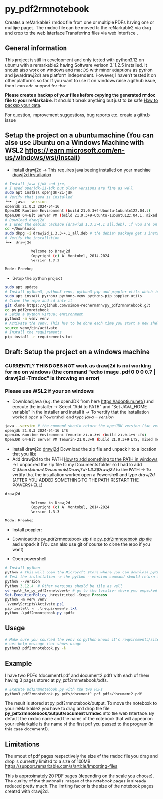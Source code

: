 # py_pdf2rmnotebook
Creates a reMarkable2 rmdoc file from one or multiple PDFs having one or multipe pages. The rmdoc file can be moved to the reMarkable2 via drag and drop to the web Interface [Transferring files via web Interface](https://support.remarkable.com/s/article/Transferring-files-using-a-USB-cable) .
## General information
This project is still in development and only tested with python3.12 on ubuntu with a remarkable2 having Software verison 3.11.2.5 installed.
It should also work on windows and macOS with minor adaptions as python and java(drawj2d) are platform independent. However, I haven't tested it on other platforms so far. If you want to use it on windows raise a github issue, then I can add support for that.

**Please create a backup of your files before copying the generated rmdoc file to your reMarkable**. It should't break anything but just to be safe [How to backup your data](https://remarkable.guide/guide/access/backup.html). 

For question, improvement suggestions, bug reports etc. create a github issue.


## Setup the project on a ubuntu machine (You can also use Ubuntu on a Windows Machine with WSL2 https://learn.microsoft.com/en-us/windows/wsl/install)
- Install [drawj2d](https://sourceforge.net/projects/drawj2d/files/1.3.3) -> This requires java beeing installed on your machine
  [drawj2d installation](https://sourceforge.net/p/drawj2d/wiki/Home)
```bash
# Install java (jdk and jre)
# I used openjdk-21-jdk but older versions are fine as well
sudo apt install openjdk-21-jdk
# Verify that java is installed
╰─➤  java --version
openjdk 21.0.3 2024-04-16
OpenJDK Runtime Environment (build 21.0.3+9-Ubuntu-1ubuntu122.04.1)
OpenJDK 64-Bit Server VM (build 21.0.3+9-Ubuntu-1ubuntu122.04.1, mixed mode, sharing)
# Download drawj2d
# I used the debian package (drawj2d_1.3.3-4.1_all.deb), if you are on other operating systems, use the .zip file, download it, unzip it and add drawj2d to the PATH so you operating system finds it
cd ~/Downloads
sudo dkpg -i drawj2d_1.3.3-4.1_all.deb # the debian package get's installed to a location that part of the PATH so no further adjustments are necessary
# Verify the installation
╰─➤  drawj2d                                                                                                      130 ↵

            Welcome to Drawj2d
            Copyright (c) A. Vontobel, 2014-2024
            Version 1.3.3

Mode: Freehep
```

- Setup the python project
```bash
sudo apt update
# Install python3, python3-venv, python3-pip and poppler-utils which is used by pdf2image which is a requirement
sudo apt install python3 python3-venv python3-pip poppler-utils
# Clone the repo and cd into it
git clone https://github.com/simon-rechermann/py_pdf2rmnotebook.git
cd py_pdf2rmnotebook
# Setup a python virtual environment
python3 -m venv venv
# Activate the venv. This has to be done each time you start a new shell!
source venv/bin/activate
# Install the requirements
pip install -r requirements.txt
```

## Draft: Setup the project on a windows machine
### CURRENTLY THIS DOES NOT work as drawj2d is not working for me on windows (the command "echo image <filename>.pdf 0 0 0 0.7 | drawj2d -Trmdoc" is throwing an error)
### Please use WSL2 if your on windows

- Download java (e.g. the openJDK from here https://adoptium.net/) and execute the installer
-> Select "Add to PATH" and "Set JAVA_HOME variable" in the installer and install it
-> To vertify that the installation worked open a Powershell and type *java --version*
```bash
java --version # the command should return the openJDK version (the version itself does not matter)
openjdk 21.0.3 2024-04-16 LTS
OpenJDK Runtime Environment Temurin-21.0.3+9 (build 21.0.3+9-LTS)
OpenJDK 64-Bit Server VM Temurin-21.0.3+9 (build 21.0.3+9-LTS, mixed mode, sharing)
```
- Install drawj2d [drawj2d](https://sourceforge.net/projects/drawj2d/files/1.3.3)
Download the zip file and unpack it to a location that you like
- Add drawj2d to the PATH [How to add something to the PATH in windows](https://www.architectryan.com/2018/03/17/add-to-the-path-on-windows-10/)
-> I unpacked the zip file to my Documents folder so I had to add *C:\Users\simon\Documents\Drawj2d-1.3.3\Drawj2d* to the PATH
-> To vertify that the installation worked open a Powershell and type *drawj2d* (AFTER YOU ADDED SOMETHING TO THE PATH RESTART THE POWERSHELL)
```bash
drawj2d

            Welcome to Drawj2d
            Copyright (c) A. Vontobel, 2014-2024
            Version 1.3.3

Mode: Freehep
```
- Install poppler:

- Download the py_pdf2rmnotebook zip file [py_pdf2rmnotebook zip file](https://github.com/simon-rechermann/py_pdf2rmnotebook/archive/refs/heads/main.zip) and unpack it (You can also use git of course to clone the repo if you want)
- Open powershell
```powershell
# Install python
python # this will open the Microsoft Store where you can download python
# Test the installation -> the python --version command should return the version 
python --version 
Python 3.12.4  # Other versions should be file as well
cd <path_to_py_pdf2rmnotebook> # go to the location where you unpacked the py_pdf2rmnotebook
Set-ExecutionPolicy Unrestricted -Scope Process
python -m venv venv
.\venv\Scripts\Activate.ps1
pip install -r .\requirements.txt
python .\pdf2rmnotebook.py <pdf>
```

## Usage
```bash
# Make sure you sourced the venv so python knows it's requirements/site-packages!
# Get help message that shows usage
python3 pdf2rmnotebook.py -h
```

## Example
I have two PDFs (document1.pdf and document2.pdf) with each of them having 3 pages stored at py_pdf2rmnotebook/pdfs.
```bash
# Execute pdf2rmnotebook.py with the two PDFs
python3 pdf2rmnotebook.py pdfs/document1.pdf pdfs/document2.pdf
```
The result is stored at py_pdf2rmnotebook/output.
To move the notebook to your reMarkable2 you have to drag and drop the file
**py_pdf2rmnotebook/output/document1.rmdoc** into the web Interface.
By default the rmdoc name and the name of the notebook that will appear on your reMarkable is the name of the first pdf you passed to the program (in this case document1).

## Limitations
The amout of pdf pages respectively the size of the rmdoc file you drag and drop is currently limited to a size of 100MB https://support.remarkable.com/s/article/Importing-files

This is approximately 20 PDF pages (depending on the scale you choose). The quality of the thumbnails images of the notebook pages is already reduced pretty much. The limiting factor is the size of the notebook pages created with drawj2d.
